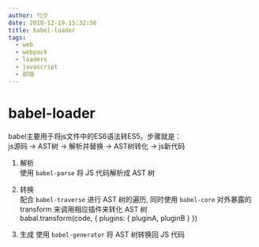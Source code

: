 ```yaml
---
author: 勺夕
date: 2018-12-19 15:32:56
title: babel-loader   
tags:  
  - web
  - webpack
  - loaders
  - javascript
  - 前端
---
```

# babel-loader

babel主要用于将js文件中的ES6语法转ES5。步骤就是：  
js源码 -> AST树 -> 解析并替换 -> AST树转化 -> js新代码  

1. 解析  
使用 ```babel-parse``` 将 JS 代码解析成 AST 树

2. 转换  
配合 ```babel-traverse``` 进行 AST 树的遍历, 同时使用 ```babel-core``` 对外暴露的 transform 来调用相应插件来转化 AST 树  
babal.transform(code, {
  plugins: { pluginA, pluginB }
})
3. 生成
使用 ```babel-generator``` 将 AST 树转换回 JS 代码